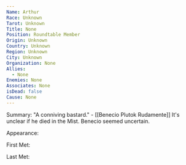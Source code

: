 ```yaml
---
Name: Arthur
Race: Unknown
Tarot: Unknown
Title: None
Position: Roundtable Member
Origin: Unknown
Country: Unknown
Region: Unknown
City: Unknown
Organization: None
Allies:
  - None
Enemies: None
Associates: None
isDead: false
Cause: None
---
```

Summary:
"A conniving bastard." - [[Benecio Plutok Rudamente]] It's unclear if he died in the Mist. Benecio seemed uncertain.

Appearance: 

First Met: 

Last Met: 
